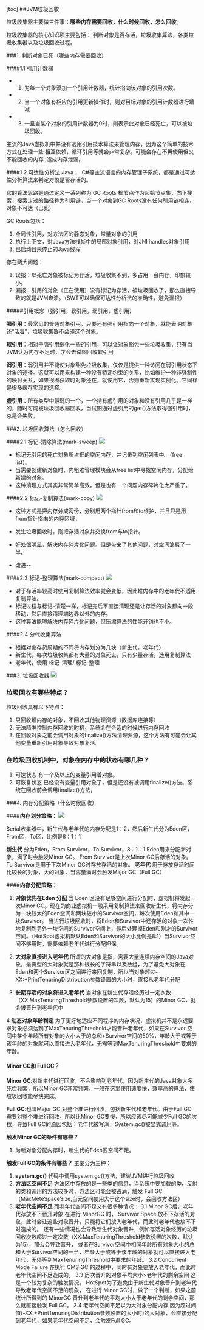 

[toc]
##JVM垃圾回收

垃圾收集器主要做三件事：**哪些内存需要回收，什么时候回收，怎么回收**。

垃圾收集器的核心知识项主要包括： 判断对象是否存活，垃圾收集算法，各类垃圾收集器以及垃圾回收过程。



###1. 判断对象已死（哪些内存需要回收）


####1.1 引用计数器

* 1. 为每一个对象添加一个引用计数器，统计指向该对象的引用次数。
* 2. 当一个对象有相应的引用更新操作时，则对目标对象的引用计数器进行增减
* 3. 一旦当某个对象的引用计数器为0时，则表示此对象已经死亡，可以被垃圾回收。

主流的Java虚拟机中并没有选用引用技术算法来管理内存，因为这个简单的技术方式在处理一些 相互依赖，循环引用等就会非常复杂。可能会存在不再使用但又不能回收的内存 ,造成内存泄漏。


####1.2 可达性分析法
Java ， C#等主流语言的内存管理子系统，都是通过可达性分析算法来判定对象是否存活的。

它的算法思路是通过定义一系列称为 GC Roots 根节点作为起始节点集，向下搜索，搜索走过的路径称为引用链，当一个对象到GC Roots没有任何引用链相连，对象不可达（已死）

GC Roots包括：
1. 全局性引用，对方法区的静态对象，常量对象的引用
2. 执行上下文，对Java方法栈帧中的局部对象引用，对JNI handles对象引用
3. 已启动且未停止的Java线程

存在两大问题：
1. 误报：以死亡对象被标记为存活，垃圾收集不到，多占用一会内存，印象较小。
2. 漏报：引用的对象（正在使用）没有标记为存活，被垃圾回收了，那么直接导致的就是JVM奔溃。（SWT可以确保可达性分析法的准确性，避免漏报）

#####引用概念（强引用，软引用，弱引用，虚引用）

**强引用**：最常见的普通对象引用，只要还有强引用指向一个对象，就能表明对象还“活着”，垃圾收集器不会碰这个对象。

**软引用**：相对于强引用弱化一些的引用，可以让对象豁免一些垃圾收集，只有当JVM认为内存不足时，才会去试图回收软引用

**弱引用**：弱引用并不能使对象豁免垃圾收集，仅仅是提供一种访问在弱引用状态下对象的途径。这就可以用来构建一种没有特定约束的关系，比如维护一种非强制性的映射关系，如果视图获取时对象还在，就使用它，否则重新实现实例化。它同样是很多缓存实现的选择。

**虚引用**：所有类型中最弱的一个，一个持有虚引用的对象和没有引用几乎是一样的，随时可能被垃圾回收器回收，当试图通过虚引用的get()方法取得强引用时，总是会失败。


###2. 垃圾回收算法（怎么回收）

####2.1 标记-清除算法(mark-sweep)
![](2021-04-06-21-08-57.png)
* 标记无引用的死亡对象所占据的空闲内存，并记录到空闲列表中。（free list）。
* 当需要创建新对象时，内粗难管理模块会从free list中寻找空闲内存，分配给新建的对象。
* 这种清理方式其实非常简单高效，但是也有一个问题内存碎片化太严重了。


####2.2 标记-复制算法(mark-copy)
![](2021-04-06-21-13-36.png)

* 这种方式是把内存分成两份，分别用两个指针from和to维护，并且只是用from指针指向的内存区域，
* 发生垃圾回收时，则把存活对象并交换from与to指针。
* 好处很明显，解决内存碎片化问题。但是带来了其他问题，对空间浪费了一半。

* 改进--


####2.3 标记-整理算法(mark-compact)
![](2021-04-06-21-20-32.png)
* 对于存活率较高时使用复制算法效率就会变低，因此堆内存中的老年代不适用复制算法。
* 标记过程与标记-清楚一样，标记完后不直接清理还是让存活的对象都向一段移动，然后直接清理端边界以外的内存。
* 这种算法能够解决内存碎片化问题，但压缩算法的性能开销也不小。


####2.4 分代收集算法
* 根据对象存货周期的不同将内存划分为几块（新生代，老年代）
* 新生代，每次垃圾收集都有大量的对象死去，只有少量存活，选用复制算法
* 老年代，使用 标记-清理/ 标记-整理


###3. 垃圾回收器
![](2021-04-06-21-30-20.png)




### 垃圾回收有哪些特点？
垃圾回收具有以下特点：
1. 只回收堆内存的对象，不回收其他物理资源（数据库连接等）
2. 无法精准控制内存回收的时机，系统会在合适的时候进行内存回收
3. 在回收对象之前会调用对象的finalize()方法清理资源，这个方法有可能会让其他变量重新引用对象导致对象复活。

### 在垃圾回收机制中，对象在内存中的状态有哪几种？
1. 可达状态
有一个及以上的变量引用着对象。
2. 可恢复状态
已经没有变量引用对象了，但是还没有被调用finalize()方法。系统在回收前会调用finalize()方法，

###4. 内存分配策略（什么时候回收）

####**内存划分策略**：
![](2021-04-07-10-49-56.png)

Serial收集器中，新生代与老年代的内存分配是1：2，然后新生代分为Eden区，From区，To区，比例是8：1：1

**新生代**
分为Eden，From Survivor，To Survivor，8：1：1
Eden用来分配新对象，满了时会触发Minor GC。
From Survivor是上次Minor GC后存活的对象。
To Survivor是用于下次Minor GC时存放存活的对象。
**老年代**
用于存放存活时间比较长的对象，大的对象，当容量满时会触发Major GC（Full GC）


####**内存分配策略**：
1. **对象优先在Eden 分配**
当 Eden 区没有足够空间进行分配时，虚拟机将发起一次Minor GC。现在的商业虚拟机一般采用复制算法来回收新生代，将内存分为一块较大的Eden空间和两块较小的Survivor空间，每次使用Eden和其中一块Survivor。 当进行垃圾回收时，将Eden和Survivor中还存活的对象一次性地复制到另外一块空闲的Survivor空间上，最后处理掉Eden和刚才的Survivor空间。（HotSpot虚拟机默认Eden和Survivor的大小比例是8:1）当Survivor空间不够用时，需要依赖老年代进行分配担保。

2. **大对象直接进入老年代**
所谓的大对象是指，需要大量连续内存空间的Java对象，最典型的大对象就是那种很长的字符串以及数组，为了避免大对象在Eden和两个Survivor区之间进行来回复制，所以当对象超过-XX:+PrintTenuringDistribution参数设置的大小时，直接从老年代分配

3. **长期存活的对象将进入老年代**
当对象在新生代存活经历过一定次数（XX:MaxTenuringThreshold参数设置的次数，默认为15）的Minor GC，就会被晋升到老年代中

4.**动态对象年龄判定**
为了更好地适应不同程序的内存状况，虚拟机并不是永远要求对象必须达到了MaxTenuringThreshold才能晋升老年代，如果在Survivor 空间中某个年龄所有对象的大小大于的总和>Survivor空间的50%，年龄大于或等于该年龄的对象就可以直接进入老年代，无需等到MaxTenuringThreshold中要求的年龄。


#### Minor GC和 FullGC？
**Minor GC**:对新生代进行回收，不会影响到老年代，因为新生代的Java对象大多死亡频繁，所以Minor GC非常频繁，一般在这里使用速度快，效率高的算法，使垃圾回收能尽快完成。


**Full GC**:也叫Major GC,对整个堆进行回收，包括新生代和老年代。由于Full GC 需要对整个堆进行回收，所以比Minor GC要慢，所以应该尽可能减少Full GC的次数，导致Full GC的原因包括：老年代被写满，System.gc()被显式调用等。


**触发Minor GC的条件有哪些？**
1. 为新对象分配内存时，新生代的Eden区空间不足。

**触发Full GC的条件有哪些？**
主要分为三种：
1. **system.gc()**
代码中调用system.gc()方法，建议JVM进行垃圾回收
2. **方法区空间不足**
方法区中存放的是一些类的信息，当系统中要加载的类、反射的类和调用的方法较多时，方法区可能会被占满，触发 Full GC（MaxMeteSpaceSize,当元空间使用大于这个size时，会回收方法区）
3. **老年代空间不足**
而老年代空间不足又有很多种情况： 
3.1 Minor GC后，老年代存放不下晋升对象 在进行 MinorGC 时， Survivor Space 放不下存活的对象，此时会让这些对象晋升，只能将它们放入老年代，而此时老年代也放不下时造成的。 还有一些情况也会导致新生代对象晋升，例如存活对象经历的垃圾回收次数超过一定次数（XX:MaxTenuringThreshold参数设置的次数，默认为15），那么会导致晋升， 或者在Survivor空间中相同年龄所有对象大小的总和大于Survivor空间的一半，年龄大于或等于该年龄的对象就可以直接进入老年代，无须等到MaxTenuringThreshold中要求的年龄。
3.2 Concurrent Mode Failure 在执行 CMS GC 的过程中，同时有对象要放入老年代，而此时老年代空间不足造成的。 
3.3 历次晋升的对象平均大小>老年代的剩余空间 这是一个较为复杂的触发情况， HotSpot为了避免由于新生代对象晋升到老年代导致老年代空间不足的现象， 在进行 Minor GC时，做了一个判断，如果之前统计所得到的 MinorGC 晋升到老年代的平均大小大于老年代的剩余空间，那么就直接触发 Full GC。 3.4 老年代空间不足以为大对象分配内存 因为超过阀值(-XX:+PrintTenuringDistribution参数设置的大小时)的大对象，会直接分配到老年代，如果老年代空间不足，会触发Full GC。